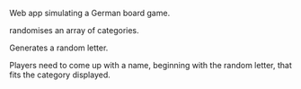 Web app simulating a German board game.

randomises an array of categories.

Generates a random letter.

Players need to come up with a name, beginning with the random letter, that fits the category displayed.